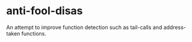 # anti-fool-disas
An attempt to improve function detection such as tail-calls and address-taken functions.
